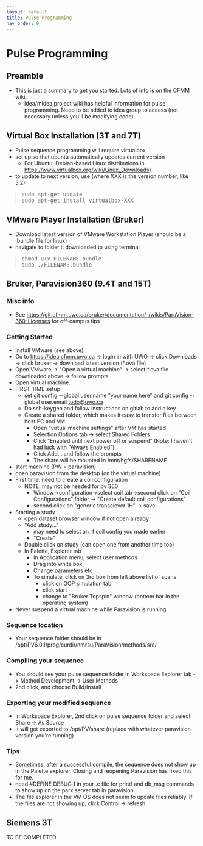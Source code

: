 ```yaml
---
layout: default
title: Pulse Programming
nav_order: 9
---
```

# Pulse Programming

## Preamble
- This is just a summary to get you started. Lots of info is on the CFMM wiki.
    - idea/midea project wiki has helpful information for pulse programming. Need to be added to idea group to access (not necessary unless you'll be modifying code)

## Virtual Box Installation (3T and 7T)
- Pulse sequence programming will require virtualbox
- set up so that ubuntu automatically updates current version 
    - For Ubuntu, Debian-based Linux distributions in  https://www.virtualbox.org/wiki/Linux_Downloads)
- to update to next version, use (where XXX is the version number, like 5.2):
> <pre>sudo apt-get update
> sudo apt-get install virtualbox-XXX</pre>

## VMware Player Installation (Bruker)
- Download latest version of VMware Workstation Player (should be a .bundle file for linux)
- navigate to folder it downloaded to using terminal
> <pre>chmod u+x FILENAME.bundle
> sudo ./FILENAME.bundle</pre>

## Bruker, Paravision360 (9.4T and 15T)
### Misc info
- See  https://git.cfmm.uwo.ca/bruker/documentation/-/wikis/ParaVision-360-Licenses for off-campus tips
### Getting Started
- Install VMware (see above)
- Go to https://idea.cfmm.uwo.ca -> login in with UWO -> click Downloads -> click bruker -> download latest version (*.ova file)
- Open VMware -> "Open a virtual machine" -> select *.ova file downloaded above -> follow prompts
- Open virtual machine. 
- FIRST TIME setup
    - set git config --global user.name "your name here" and git config --global user.email todo@uwo.ca
    - Do ssh-keygen and follow instructions on gitlab to add a key
    - Create a shared folder, which makes it easy to transfer files between host PC and VM
        - Open "virtual machine settings" after VM has started
        - Selection Options tab -> select Shared Folders
        - Click "Enabled until next power off or suspend" (Note: I haven't had luck with "Always Enabled")
        - Click Add... and follow the prompts
        - The share will be mounted in /mnt/hgfs/SHARENAME
- start machine (PW = paravision)
- open paravision from the desktop (on the virtual machine)
- First time: need to create a coil configuration
    - NOTE: may not be needed for pv 360
        - Window->configuration->select coil tab->second click on "Coil Configurations" folder -> "Create default coil configurations"
        - second click on "generic transciever 1H" -> save
- Starting a study
    - open dataset browser window if not open already
    - "Add study..."
        - may need to select an rf coil config you made earlier
        - "Create"
    - Double click on study (can open one from another time too)
    - In Palette, Explorer tab
        - In Application menu, select user methods
        - Drag into white box
        - Change parameters etc
        - To simulate, click on 3rd box from left above list of scans
            - click on GOP simulation tab
            - click start
            - change to "Bruker Topspin" window (bottom bar in the operating system)
- Never suspend a virtual machine while Paravision is running
### Sequence location
- Your sequence folder should be in /opt/PV6.0.1/prog/curdir/nmrsu/ParaVision/methods/src/
### Compiling your sequence
- You should see your pulse sequence folder in Workspace Explorer tab -> Method Development -> User Methods
- 2nd click, and choose Build/Install
### Exporting your modified sequence
- In Workspace Explorer, 2nd click on pulse sequence folder and select Share -> As Source
- It will get exported to /opt/PV<VERSION>/share (replace <VERSION> with whatever paravision version you're running)
### Tips
- Sometimes, after a successful compile, the sequence does not show up in the Palette explorer. Closing and reopening Paravision has fixed this for me.
- need  #DEFINE DEBUG 1 in your .c file for printf and db_msg commands to show up on the parx server tab in paravision
- The file explorer in the VM OS does not seem to update files reliably. If the files are not showing up, click Control -> refresh.

## Siemens 3T
TO BE COMPLETED